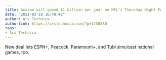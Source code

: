 ```yaml
---
title: Amazon will spend $1 billion per year on NFL’s Thursday Night Football
date: "2021-03-19 16:48:42"
author: Ars Technica
authorlink: https://arstechnica.com/?p=1750880
tags:
- Ars-Technica
---
```

New deal lets ESPN+, Peacock, Paramount+, and Tubi simulcast national games, too. 